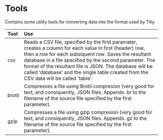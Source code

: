 # Tools
Contains some utility tools for converting data into the format used by Tilly.

|Tool|Use|
|:-|:-|
|csv|Reads a CSV file, specified by the first paramater, creates a column for each value in first (header) row, then a row for each subsiquent row. Saves the resultant database in a file specified by the second parameter. The format of the resultant file is JSON. The database will be called 'database' and the single table created from the CSV data will be called 'table'.|
|brotli|Compresses a file using Brotli compresion (very good for text, and consiquently, JSON files. Appends .br to the filename of the source file specified by the first parameter).|
|gzip|Compresses a file using gzip compresion (very good for text, and consiquently, JSON files. Appends .gz to the filename of the source file specified by the first parameter).|
